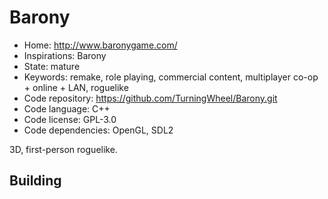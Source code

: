 # Barony

- Home: http://www.baronygame.com/
- Inspirations: Barony
- State: mature
- Keywords: remake, role playing, commercial content, multiplayer co-op + online + LAN, roguelike
- Code repository: https://github.com/TurningWheel/Barony.git
- Code language: C++
- Code license: GPL-3.0
- Code dependencies: OpenGL, SDL2

3D, first-person roguelike.

## Building
